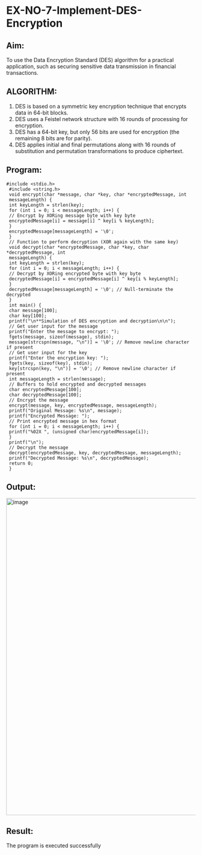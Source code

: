 # EX-NO-7-Implement-DES-Encryption

## Aim:

To use the Data Encryption Standard (DES) algorithm for a practical application, such as securing sensitive data transmission in financial transactions.

## ALGORITHM:

1. DES is based on a symmetric key encryption technique that encrypts data in 64-bit blocks.
2. DES uses a Feistel network structure with 16 rounds of processing for encryption.
3. DES has a 64-bit key, but only 56 bits are used for encryption (the remaining 8 bits are for parity).
4. DES applies initial and final permutations along with 16 rounds of substitution and permutation transformations to produce ciphertext.

## Program:
```
#include <stdio.h>
 #include <string.h>
 void encrypt(char *message, char *key, char *encryptedMessage, int
 messageLength) {
 int keyLength = strlen(key);
 for (int i = 0; i < messageLength; i++) {
 // Encrypt by XORing message byte with key byte
 encryptedMessage[i] = message[i] ^ key[i % keyLength];
 }
 encryptedMessage[messageLength] = '\0'; 
 }
 // Function to perform decryption (XOR again with the same key)
 void decrypt(char *encryptedMessage, char *key, char *decryptedMessage, int
 messageLength) {
 int keyLength = strlen(key);
 for (int i = 0; i < messageLength; i++) {
 // Decrypt by XORing encrypted byte with key byte
 decryptedMessage[i] = encryptedMessage[i] ^ key[i % keyLength];
 }
 decryptedMessage[messageLength] = '\0'; // Null-terminate the decrypted
 }
 int main() {
 char message[100];
 char key[100];
 printf("\n**Simulation of DES encryption and decryption\n\n");
 // Get user input for the message
 printf("Enter the message to encrypt: ");
 fgets(message, sizeof(message), stdin);
 message[strcspn(message, "\n")] = '\0'; // Remove newline character if present
 // Get user input for the key
 printf("Enter the encryption key: ");
 fgets(key, sizeof(key), stdin);
 key[strcspn(key, "\n")] = '\0'; // Remove newline character if present
 int messageLength = strlen(message);
 // Buffers to hold encrypted and decrypted messages
 char encryptedMessage[100];
 char decryptedMessage[100];
 // Encrypt the message
 encrypt(message, key, encryptedMessage, messageLength);
 printf("Original Message: %s\n", message);
 printf("Encrypted Message: ");
 // Print encrypted message in hex format
 for (int i = 0; i < messageLength; i++) {
 printf("%02X ", (unsigned char)encryptedMessage[i]);
 }
 printf("\n");
 // Decrypt the message
 decrypt(encryptedMessage, key, decryptedMessage, messageLength);
 printf("Decrypted Message: %s\n", decryptedMessage);
 return 0;
 }

```

## Output:
<img width="1586" height="842" alt="image" src="https://github.com/user-attachments/assets/0954398f-a71d-45cb-aa07-18beaaad3d68" />



## Result:
  The program is executed successfully

